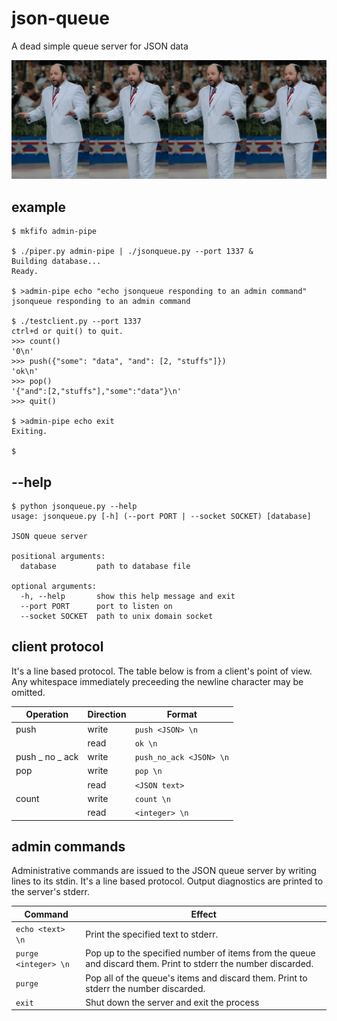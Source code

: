 # json-queue
A dead simple queue server for JSON data

![a Jason queue](banner.jpg)

## example

    $ mkfifo admin-pipe

    $ ./piper.py admin-pipe | ./jsonqueue.py --port 1337 &
    Building database...
    Ready.

    $ >admin-pipe echo "echo jsonqueue responding to an admin command"
    jsonqueue responding to an admin command

    $ ./testclient.py --port 1337
    ctrl+d or quit() to quit.
    >>> count()
    '0\n'
    >>> push({"some": "data", "and": [2, "stuffs"]})
    'ok\n'
    >>> pop()
    '{"and":[2,"stuffs"],"some":"data"}\n'
    >>> quit()

    $ >admin-pipe echo exit 
    Exiting.

    $

## --help

    $ python jsonqueue.py --help
    usage: jsonqueue.py [-h] (--port PORT | --socket SOCKET) [database]

    JSON queue server

    positional arguments:
      database         path to database file

    optional arguments:
      -h, --help       show this help message and exit
      --port PORT      port to listen on
      --socket SOCKET  path to unix domain socket

## client protocol

It's a line based protocol. The table below is from a client's point of view.
Any whitespace immediately preceeding the newline character may be omitted.

| Operation       | Direction | Format                  |
| ---------       | --------- | ------                  |
| push            | write     | `push <JSON> \n`        |
|                 | read      | `ok \n`                 |
| push _ no _ ack | write     | `push_no_ack <JSON> \n` |
| pop             | write     | `pop \n`                |
|                 | read      | `<JSON text>`           |
| count           | write     | `count \n`              |
|                 | read      | `<integer> \n`          |


## admin commands

Administrative commands are issued to the JSON queue server by writing lines
to its stdin. It's a line based protocol. Output diagnostics are printed to
the server's stderr.

| Command                              | Effect
| -------                              | ------
| `echo <text> \n`            | Print the specified text to stderr.
| `purge <integer> \n` | Pop up to the specified number of items from the queue and discard them. Print to stderr the number discarded. |
| `purge`                              | Pop all of the queue's items and discard them. Print to stderr the number discarded. |
| `exit`                               | Shut down the server and exit the process |


